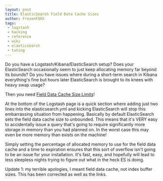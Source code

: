```yaml
---
layout: post
title: ElasticSearch Field Data Cache Sizes
author: FrozenFOXX
tags:
 - logstash
 - hacking
 - reference
 - wiki
 - elasticsearch
 - tuning
---
```

Do you have a Logstash/Kibana/ElasticSearch setup?  Does your ElasticSearch occasionally seem to just keep allocating memory far beyond its bounds?  Do you have issues where during a short-term search in Kibana everything's fine but hours later ElasticSearch is brought to its knees with heavy swap usage?

Then you need [Field Data Cache Size Limits](http://wiki.churchoffoxx.net/index.php?title=Logstash#Limit_Field_Data_Cache_Sizes)!

At the bottom of the Logstash page is a quick section where adding just two lines into the elasticsearch.yml and kicking ElasticSearch will stop this embarrassing situation from happening.  Basically by default ElasticSearch sets the field data cache size to unbounded.  This means that it's VERY easy to accidentally issue a query that's going to require significantly more storage in memory than you had planned on.  In the worst case this may even be more memory than exists on the machine!

Simply setting the percentage of allocated memory to use for the field data cache and a time to expiration ensures that this sort of overflow isn't going to be an issue for your installation.  It's fast, easy, and hopefully will lead to less sleepless nights trying to figure out what in the heck ES is doing.

Update 1:  my terrible apologies, I meant field data cache, not index buffer sizes.  This has been corrected as well as the links.
